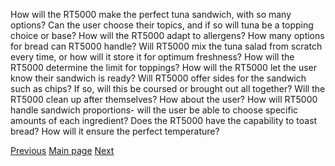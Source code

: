 How will the RT5000 make the perfect tuna sandwich, with so many options?
Can the user choose their topics, and if so will tuna be a topping choice or base?
How will the RT5000 adapt to allergens?
How many options for bread can RT5000 handle?
Will RT5000 mix the tuna salad from scratch every time, or how will it store it for optimum freshness?
How will the RT5000 determine the limit for toppings?
How will the RT5000 let the user know their sandwich is ready?
Will RT5000 offer sides for the sandwich such as chips? If so, will this be coursed or brought out all together?
Will the RT5000 clean up after themselves? How about the user?
How will RT5000 handle sandwich proportions- will the user be able to choose specific amounts of each ingredient?
Does the RT5000 have the capability to toast bread? How will it ensure the perfect temperature?

















[Previous](/Victor.md)     [Main page](/README.md) [Next](/10PriorityRequirements.md)
